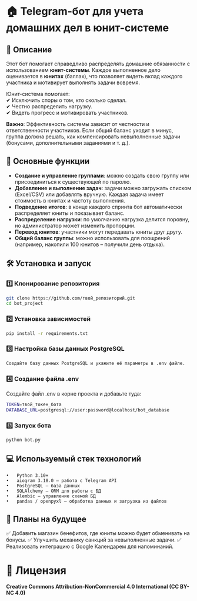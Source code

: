 # 🏠 Telegram-бот для учета домашних дел в юнит-системе  

## 📌 Описание  
Этот бот помогает справедливо распределять домашние обязанности с использованием **юнит-системы**. Каждое выполненное дело оценивается в **юнитах** (баллах), что позволяет видеть вклад каждого участника и мотивирует выполнять задачи вовремя.  

Юнит-система помогает:  
✔ Исключить споры о том, кто сколько сделал.  
✔ Честно распределить нагрузку.  
✔ Видеть прогресс и мотивировать участников.  

**Важно**: Эффективность системы зависит от честности и ответственности участников. Если общий баланс уходит в минус, группа должна решать, как компенсировать невыполненные задачи (бонусами, дополнительными заданиями и т. д.).  

## 🚀 Основные функции  

- **Создание и управление группами**: можно создать свою группу или присоединиться к существующей по паролю.  
- **Добавление и выполнение задач**: задачи можно загружать списком (Excel/CSV) или добавлять вручную. Каждая задача имеет стоимость в юнитах и частоту выполнения.  
- **Подведение итогов**: в конце каждого спринта бот автоматически распределяет юниты и показывает баланс.  
- **Распределение нагрузки**: по умолчанию нагрузка делится поровну, но администратор может изменить пропорции.  
- **Перевод юнитов**: участники могут передавать юниты друг другу.  
- **Общий баланс группы**: можно использовать для поощрений (например, накопили 100 юнитов – получили день отдыха).  

## 🛠 Установка и запуск  

### 1️⃣ Клонирование репозитория  
```bash
git clone https://github.com/твой_репозиторий.git
cd bot_project
```
### 2️⃣ Установка зависимостей

```bash
pip install -r requirements.txt
```
### 3️⃣ Настройка базы данных PostgreSQL
```bash
Создайте базу данных PostgreSQL и укажите её параметры в .env файле.
```
### 4️⃣ Создание файла .env

Создайте файл .env в корне проекта и добавьте туда:
```bash
TOKEN=твой_токен_бота
DATABASE_URL=postgresql://user:password@localhost/bot_database
```
### 5️⃣ Запуск бота
```bash
python bot.py
```

## 💻 Используемый стек технологий
	•	Python 3.10+
	•	aiogram 3.18.0 — работа с Telegram API
	•	PostgreSQL — база данных
	•	SQLAlchemy — ORM для работы с БД
	•	Alembic — управление схемой БД
	•	pandas / openpyxl — обработка данных и загрузка из файлов

## 📌 Планы на будущее

✅ Добавить магазин бенефитов, где юниты можно будет обменивать на бонусы.
✅ Улучшить механику санкций за невыполненные задачи.
✅ Реализовать интеграцию с Google Календарем для напоминаний.

# 📜 Лицензия

**Creative Commons Attribution-NonCommercial 4.0 International (CC BY-NC 4.0)**   
